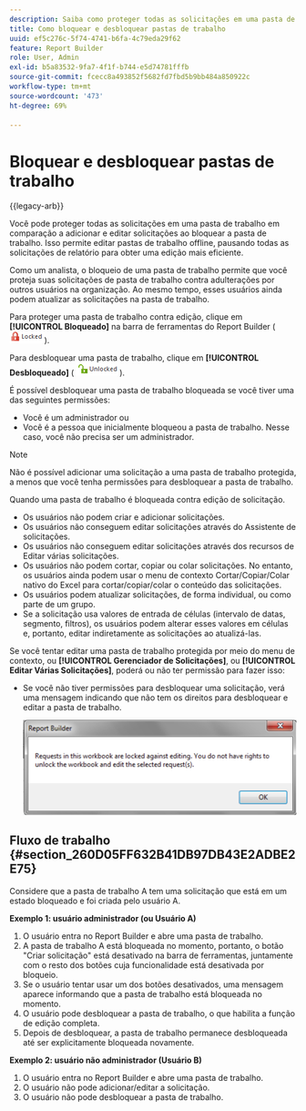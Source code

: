 ```yaml
---
description: Saiba como proteger todas as solicitações em uma pasta de trabalho em comparação a adicionar e editar solicitações ao bloquear a pasta de trabalho.
title: Como bloquear e desbloquear pastas de trabalho
uuid: ef5c276c-5f74-4741-b6fa-4c79eda29f62
feature: Report Builder
role: User, Admin
exl-id: b5a83532-9fa7-4f1f-b744-e5d74781fffb
source-git-commit: fcecc8a493852f5682fd7fbd5b9bb484a850922c
workflow-type: tm+mt
source-wordcount: '473'
ht-degree: 69%

---
```


# Bloquear e desbloquear pastas de trabalho

{{legacy-arb}}

Você pode proteger todas as solicitações em uma pasta de trabalho em comparação a adicionar e editar solicitações ao bloquear a pasta de trabalho. Isso permite editar pastas de trabalho offline, pausando todas as solicitações de relatório para obter uma edição mais eficiente.

Como um analista, o bloqueio de uma pasta de trabalho permite que você proteja suas solicitações de pasta de trabalho contra adulterações por outros usuários na organização. Ao mesmo tempo, esses usuários ainda podem atualizar as solicitações na pasta de trabalho.

Para proteger uma pasta de trabalho contra edição, clique em **[!UICONTROL Bloqueado]** na barra de ferramentas do Report Builder ( ![](assets/locked_icon.png)).

Para desbloquear uma pasta de trabalho, clique em **[!UICONTROL Desbloqueado]** ( ![](assets/unlocked_icon.png)).

É possível desbloquear uma pasta de trabalho bloqueada se você tiver uma das seguintes permissões:

* Você é um administrador ou
* Você é a pessoa que inicialmente bloqueou a pasta de trabalho. Nesse caso, você não precisa ser um administrador.

>[!NOTE]
>
>Não é possível adicionar uma solicitação a uma pasta de trabalho protegida, a menos que você tenha permissões para desbloquear a pasta de trabalho.

Quando uma pasta de trabalho é bloqueada contra edição de solicitação.

* Os usuários não podem criar e adicionar solicitações.
* Os usuários não conseguem editar solicitações através do Assistente de solicitações.
* Os usuários não conseguem editar solicitações através dos recursos de Editar várias solicitações.
* Os usuários não podem cortar, copiar ou colar solicitações. No entanto, os usuários ainda podem usar o menu de contexto Cortar/Copiar/Colar nativo do Excel para cortar/copiar/colar o conteúdo das solicitações.
* Os usuários podem atualizar solicitações, de forma individual, ou como parte de um grupo.
* Se a solicitação usa valores de entrada de células (intervalo de datas, segmento, filtros), os usuários podem alterar esses valores em células e, portanto, editar indiretamente as solicitações ao atualizá-las.

Se você tentar editar uma pasta de trabalho protegida por meio do menu de contexto, ou **[!UICONTROL Gerenciador de Solicitações]**, ou **[!UICONTROL Editar Várias Solicitações]**, poderá ou não ter permissão para fazer isso:

* Se você não tiver permissões para desbloquear uma solicitação, verá uma mensagem indicando que não tem os direitos para desbloquear e editar a pasta de trabalho.

  ![Captura de tela mostrando a mensagem de erro quando você não tem permissão para desbloquear uma solicitação.](assets/locked_workbook_error.png)

## Fluxo de trabalho {#section_260D05FF632B41DB97DB43E2ADBE2E75}

Considere que a pasta de trabalho A tem uma solicitação que está em um estado bloqueado e foi criada pelo usuário A.

**Exemplo 1: usuário administrador (ou Usuário A)**

1. O usuário entra no Report Builder e abre uma pasta de trabalho.
1. A pasta de trabalho A está bloqueada no momento, portanto, o botão &quot;Criar solicitação&quot; está desativado na barra de ferramentas, juntamente com o resto dos botões cuja funcionalidade está desativada por bloqueio.
1. Se o usuário tentar usar um dos botões desativados, uma mensagem aparece informando que a pasta de trabalho está bloqueada no momento.
1. O usuário pode desbloquear a pasta de trabalho, o que habilita a função de edição completa.
1. Depois de desbloquear, a pasta de trabalho permanece desbloqueada até ser explicitamente bloqueada novamente.

**Exemplo 2: usuário não administrador (Usuário B)**

1. O usuário entra no Report Builder e abre uma pasta de trabalho.
1. O usuário não pode adicionar/editar a solicitação.
1. O usuário não pode desbloquear a pasta de trabalho.
